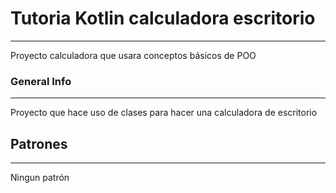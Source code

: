 # Tutoria Kotlin calculadora escritorio
***
Proyecto calculadora que usara conceptos básicos de POO

### General Info
***
Proyecto que hace uso de clases para hacer una calculadora de escritorio
## Patrones
***
Ningun patrón
